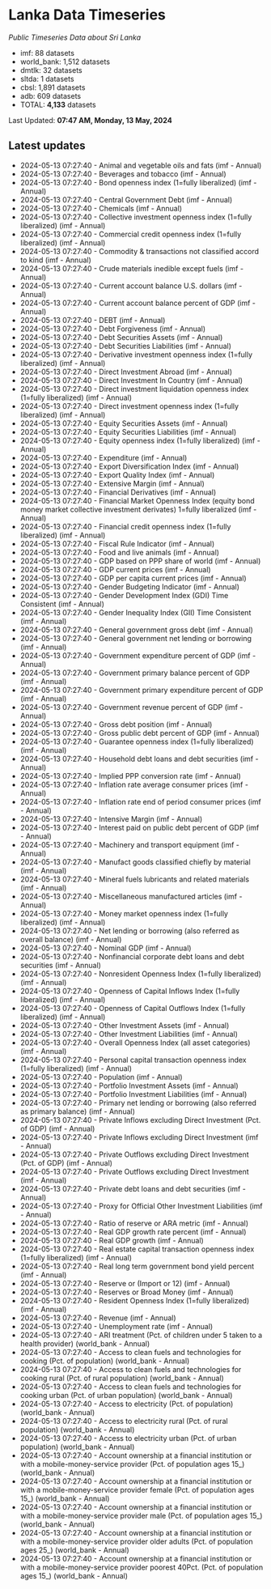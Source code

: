 # Lanka Data Timeseries
*Public Timeseries Data about Sri Lanka*

* imf: 88 datasets
* world_bank: 1,512 datasets
* dmtlk: 32 datasets
* sltda: 1 datasets
* cbsl: 1,891 datasets
* adb: 609 datasets
* TOTAL: **4,133** datasets

Last Updated: **07:47 AM, Monday, 13 May, 2024**

## Latest updates

* 2024-05-13 07:27:40 - Animal and vegetable oils and fats (imf - Annual)
* 2024-05-13 07:27:40 - Beverages and tobacco (imf - Annual)
* 2024-05-13 07:27:40 - Bond openness index (1=fully liberalized) (imf - Annual)
* 2024-05-13 07:27:40 - Central Government Debt (imf - Annual)
* 2024-05-13 07:27:40 - Chemicals (imf - Annual)
* 2024-05-13 07:27:40 - Collective investment openness index (1=fully liberalized) (imf - Annual)
* 2024-05-13 07:27:40 - Commercial credit openness index (1=fully liberalized) (imf - Annual)
* 2024-05-13 07:27:40 - Commodity & transactions not classified accord to kind (imf - Annual)
* 2024-05-13 07:27:40 - Crude materials inedible except fuels (imf - Annual)
* 2024-05-13 07:27:40 - Current account balance U.S. dollars (imf - Annual)
* 2024-05-13 07:27:40 - Current account balance percent of GDP (imf - Annual)
* 2024-05-13 07:27:40 - DEBT (imf - Annual)
* 2024-05-13 07:27:40 - Debt Forgiveness (imf - Annual)
* 2024-05-13 07:27:40 - Debt Securities Assets (imf - Annual)
* 2024-05-13 07:27:40 - Debt Securities Liabilities (imf - Annual)
* 2024-05-13 07:27:40 - Derivative investment openness index (1=fully liberalized) (imf - Annual)
* 2024-05-13 07:27:40 - Direct Investment Abroad (imf - Annual)
* 2024-05-13 07:27:40 - Direct Investment In Country (imf - Annual)
* 2024-05-13 07:27:40 - Direct investment liquidation openness index (1=fully liberalized) (imf - Annual)
* 2024-05-13 07:27:40 - Direct investment openness index (1=fully liberalized) (imf - Annual)
* 2024-05-13 07:27:40 - Equity Securities Assets (imf - Annual)
* 2024-05-13 07:27:40 - Equity Securities Liabilities (imf - Annual)
* 2024-05-13 07:27:40 - Equity openness index (1=fully liberalized) (imf - Annual)
* 2024-05-13 07:27:40 - Expenditure (imf - Annual)
* 2024-05-13 07:27:40 - Export Diversification Index (imf - Annual)
* 2024-05-13 07:27:40 - Export Quality Index (imf - Annual)
* 2024-05-13 07:27:40 - Extensive Margin (imf - Annual)
* 2024-05-13 07:27:40 - Financial Derivatives (imf - Annual)
* 2024-05-13 07:27:40 - Financial Market Openness Index (equity bond money market collective investment derivates) 1=fully liberalized (imf - Annual)
* 2024-05-13 07:27:40 - Financial credit openness index (1=fully liberalized) (imf - Annual)
* 2024-05-13 07:27:40 - Fiscal Rule Indicator (imf - Annual)
* 2024-05-13 07:27:40 - Food and live animals (imf - Annual)
* 2024-05-13 07:27:40 - GDP based on PPP share of world (imf - Annual)
* 2024-05-13 07:27:40 - GDP current prices (imf - Annual)
* 2024-05-13 07:27:40 - GDP per capita current prices (imf - Annual)
* 2024-05-13 07:27:40 - Gender Budgeting Indicator (imf - Annual)
* 2024-05-13 07:27:40 - Gender Development Index (GDI) Time Consistent (imf - Annual)
* 2024-05-13 07:27:40 - Gender Inequality Index (GII) Time Consistent (imf - Annual)
* 2024-05-13 07:27:40 - General government gross debt (imf - Annual)
* 2024-05-13 07:27:40 - General government net lending or borrowing (imf - Annual)
* 2024-05-13 07:27:40 - Government expenditure percent of GDP (imf - Annual)
* 2024-05-13 07:27:40 - Government primary balance percent of GDP (imf - Annual)
* 2024-05-13 07:27:40 - Government primary expenditure percent of GDP (imf - Annual)
* 2024-05-13 07:27:40 - Government revenue percent of GDP (imf - Annual)
* 2024-05-13 07:27:40 - Gross debt position (imf - Annual)
* 2024-05-13 07:27:40 - Gross public debt percent of GDP (imf - Annual)
* 2024-05-13 07:27:40 - Guarantee openness index (1=fully liberalized) (imf - Annual)
* 2024-05-13 07:27:40 - Household debt loans and debt securities (imf - Annual)
* 2024-05-13 07:27:40 - Implied PPP conversion rate (imf - Annual)
* 2024-05-13 07:27:40 - Inflation rate average consumer prices (imf - Annual)
* 2024-05-13 07:27:40 - Inflation rate end of period consumer prices (imf - Annual)
* 2024-05-13 07:27:40 - Intensive Margin (imf - Annual)
* 2024-05-13 07:27:40 - Interest paid on public debt percent of GDP (imf - Annual)
* 2024-05-13 07:27:40 - Machinery and transport equipment (imf - Annual)
* 2024-05-13 07:27:40 - Manufact goods classified chiefly by material (imf - Annual)
* 2024-05-13 07:27:40 - Mineral fuels lubricants and related materials (imf - Annual)
* 2024-05-13 07:27:40 - Miscellaneous manufactured articles (imf - Annual)
* 2024-05-13 07:27:40 - Money market openness index (1=fully liberalized) (imf - Annual)
* 2024-05-13 07:27:40 - Net lending or borrowing (also referred as overall balance) (imf - Annual)
* 2024-05-13 07:27:40 - Nominal GDP (imf - Annual)
* 2024-05-13 07:27:40 - Nonfinancial corporate debt loans and debt securities (imf - Annual)
* 2024-05-13 07:27:40 - Nonresident Openness Index (1=fully liberalized) (imf - Annual)
* 2024-05-13 07:27:40 - Openness of Capital Inflows Index (1=fully liberalized) (imf - Annual)
* 2024-05-13 07:27:40 - Openness of Capital Outflows Index (1=fully liberalized) (imf - Annual)
* 2024-05-13 07:27:40 - Other Investment Assets (imf - Annual)
* 2024-05-13 07:27:40 - Other Investment Liabilities (imf - Annual)
* 2024-05-13 07:27:40 - Overall Openness Index (all asset categories) (imf - Annual)
* 2024-05-13 07:27:40 - Personal capital transaction openness index (1=fully liberalized) (imf - Annual)
* 2024-05-13 07:27:40 - Population (imf - Annual)
* 2024-05-13 07:27:40 - Portfolio Investment Assets (imf - Annual)
* 2024-05-13 07:27:40 - Portfolio Investment Liabilities (imf - Annual)
* 2024-05-13 07:27:40 - Primary net lending or borrowing (also referred as primary balance) (imf - Annual)
* 2024-05-13 07:27:40 - Private Inflows excluding Direct Investment (Pct. of GDP) (imf - Annual)
* 2024-05-13 07:27:40 - Private Inflows excluding Direct Investment (imf - Annual)
* 2024-05-13 07:27:40 - Private Outflows excluding Direct Investment (Pct. of GDP) (imf - Annual)
* 2024-05-13 07:27:40 - Private Outflows excluding Direct Investment (imf - Annual)
* 2024-05-13 07:27:40 - Private debt loans and debt securities (imf - Annual)
* 2024-05-13 07:27:40 - Proxy for Official Other Investment Liabilities (imf - Annual)
* 2024-05-13 07:27:40 - Ratio of reserve or ARA metric (imf - Annual)
* 2024-05-13 07:27:40 - Real GDP growth rate percent (imf - Annual)
* 2024-05-13 07:27:40 - Real GDP growth (imf - Annual)
* 2024-05-13 07:27:40 - Real estate capital transaction openness index (1=fully liberalized) (imf - Annual)
* 2024-05-13 07:27:40 - Real long term government bond yield percent (imf - Annual)
* 2024-05-13 07:27:40 - Reserve or (Import or 12) (imf - Annual)
* 2024-05-13 07:27:40 - Reserves or Broad Money (imf - Annual)
* 2024-05-13 07:27:40 - Resident Openness Index (1=fully liberalized) (imf - Annual)
* 2024-05-13 07:27:40 - Revenue (imf - Annual)
* 2024-05-13 07:27:40 - Unemployment rate (imf - Annual)
* 2024-05-13 07:27:40 - ARI treatment (Pct. of children under 5 taken to a health provider) (world_bank - Annual)
* 2024-05-13 07:27:40 - Access to clean fuels and technologies for cooking (Pct. of population) (world_bank - Annual)
* 2024-05-13 07:27:40 - Access to clean fuels and technologies for cooking rural (Pct. of rural population) (world_bank - Annual)
* 2024-05-13 07:27:40 - Access to clean fuels and technologies for cooking urban (Pct. of urban population) (world_bank - Annual)
* 2024-05-13 07:27:40 - Access to electricity (Pct. of population) (world_bank - Annual)
* 2024-05-13 07:27:40 - Access to electricity rural (Pct. of rural population) (world_bank - Annual)
* 2024-05-13 07:27:40 - Access to electricity urban (Pct. of urban population) (world_bank - Annual)
* 2024-05-13 07:27:40 - Account ownership at a financial institution or with a mobile-money-service provider (Pct. of population ages 15_) (world_bank - Annual)
* 2024-05-13 07:27:40 - Account ownership at a financial institution or with a mobile-money-service provider female (Pct. of population ages 15_) (world_bank - Annual)
* 2024-05-13 07:27:40 - Account ownership at a financial institution or with a mobile-money-service provider male (Pct. of population ages 15_) (world_bank - Annual)
* 2024-05-13 07:27:40 - Account ownership at a financial institution or with a mobile-money-service provider older adults (Pct. of population ages 25_) (world_bank - Annual)
* 2024-05-13 07:27:40 - Account ownership at a financial institution or with a mobile-money-service provider poorest 40Pct. (Pct. of population ages 15_) (world_bank - Annual)